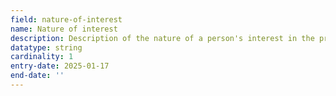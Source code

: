 ```yaml
---
field: nature-of-interest
name: Nature of interest
description: Description of the nature of a person's interest in the property
datatype: string
cardinality: 1
entry-date: 2025-01-17
end-date: ''
---
```

